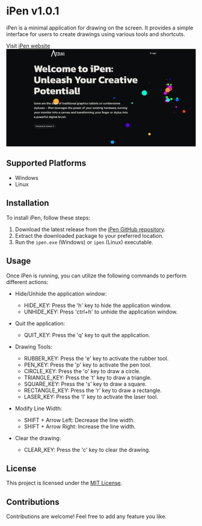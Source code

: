 # iPen v1.0.1

iPen is a minimal application for drawing on the screen. It provides a simple interface for users to create drawings using various tools and shortcuts.

Visit [iPen website](https://ipen.netlify.app/)
[![web-preview](./web-preview.png)](https://ipen.netlify.app/)

## Supported Platforms
- Windows
- Linux

## Installation
To install iPen, follow these steps:
1. Download the latest release from the [iPen GitHub repository](https://github.com/borecjeborec1/ipen).
2. Extract the downloaded package to your preferred location.
3. Run the `ipen.exe` (Windows) or `ipen` (Linux) executable.

## Usage
Once iPen is running, you can utilize the following commands to perform different actions:

- Hide/Unhide the application window:
  - HIDE_KEY: Press the 'h' key to hide the application window.
  - UNHIDE_KEY: Press 'ctrl+h' to unhide the application window.

- Quit the application:
  - QUIT_KEY: Press the 'q' key to quit the application.

- Drawing Tools:
  - RUBBER_KEY: Press the 'e' key to activate the rubber tool.
  - PEN_KEY: Press the 'p' key to activate the pen tool.
  - CIRCLE_KEY: Press the 'o' key to draw a circle.
  - TRIANGLE_KEY: Press the 't' key to draw a triangle.
  - SQUARE_KEY: Press the 's' key to draw a square.
  - RECTANGLE_KEY: Press the 'r' key to draw a rectangle.
  - LASER_KEY: Press the 'l' key to activate the laser tool.

- Modify Line Width:
  - SHIFT + Arrow Left: Decrease the line width.
  - SHIFT + Arrow Right: Increase the line width.

- Clear the drawing:
  - CLEAR_KEY: Press the 'c' key to clear the drawing.

## License
This project is licensed under the [MIT License](LICENSE).

## Contributions
Contributions are welcome! Feel free to add any feature you like.


